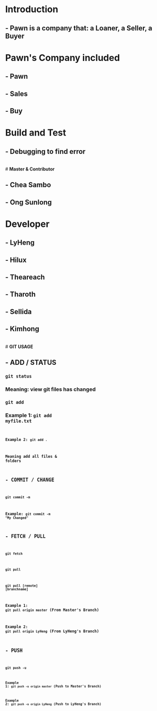 # <b>Introduction</b>

## - Pawn is a company that: a Loaner, a Seller, a Buyer

# <b>Pawn's Company included</b>

## - Pawn
## - Sales
## - Buy

# <b>Build and Test</b>

## - Debugging to find error

<br />
# <b>Master & Contributor</b>

## - Chea Sambo
## - Ong Sunlong

# <b>Developer</b>

## - LyHeng
## - Hilux
## - Theareach
## - Tharoth
## - Sellida
## - Kimhong

<br />
# <b>GIT USAGE</b>

## - ADD / STATUS
### <code>git status</code>
### Meaning: view git files has changed
### <code>git add <file> </code>
### Example 1: <code>git add myfile.txt<code>
### Example 2: <code>git add .</code>
### Meaning add all files & folders
## - COMMIT / CHANGE
### <code>git commit -m <message></code>
### Example: <code>git commit -m "My Changed"</code>
## - FETCH / PULL
### <code>git fetch</code>
### <code>git pull</code>
### <code>git pull [remote] [branchname]</code>
### Example 1: <code>git pull origin master</code> (From Master's Branch)
### Example 2: <code>git pull origin LyHeng</code> (From LyHeng's Branch)

## - PUSH
### <code>git push -u <remote> <branchname>
### Example 1: <code>git push -u origin master</code> (Push to Master's Branch)
### Example 2: <code>git push -u origin LyHeng</code> (Push to LyHeng's Branch)